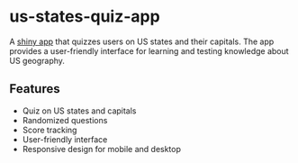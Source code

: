 # us-states-quiz-app

A [shiny app](https://chesterismay.shinyapps.io/us-states-quiz-app/) that quizzes users on US states and their capitals. 
The app provides a user-friendly interface for learning and testing knowledge about US geography.

## Features

- Quiz on US states and capitals
- Randomized questions
- Score tracking
- User-friendly interface
- Responsive design for mobile and desktop
